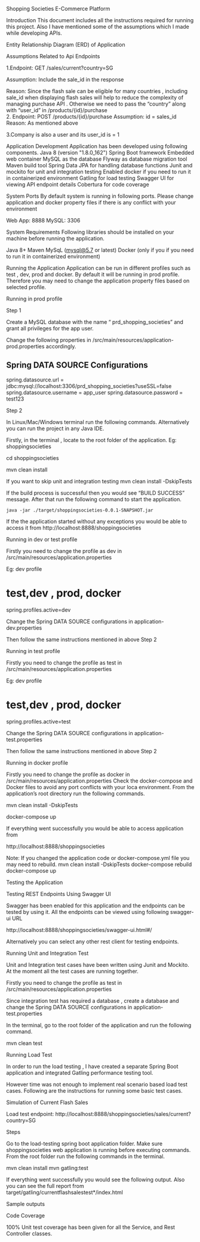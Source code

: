 							
Shopping Societies E-Commerce Platform

Introduction
This document includes all the instructions required for running this project. 
Also I have mentioned some of the assumptions which I made while developing APIs. 


Entity Relationship Diagram (ERD) of Application



 



Assumptions Related to Api Endpoints
 	 					
 1.Endpoint: GET /sales/current?country=SG

Assumption: Include the sale_id in the response

Reason:  Since the flash sale can be eligible for many countries , including sale_id when displaying flash sales will help to reduce the complexity of managing purchase API .
Otherwise we need to pass the “country” along with “user_id”	in /products/{id}/purchase								
2. Endpoint: POST /products/{id}/purchase 
Assumption: id = sales_id				
Reason: As mentioned above 

3.Company is also a user and its user_id is = 1


Application Development
Application has been developed using following components. 
Java 8 (version "1.8.0_162")
Spring Boot framework
Embedded web container 
MySQL as the database
Flyway as database migration tool
Maven build tool
Spring Data JPA for handling database functions
Junit and mockito for unit and integration testing
Enabled docker if you need to run it in containerized environment
Gatling for load testing
Swagger UI for viewing API endpoint details
Cobertura for code coverage
 
System Ports
By default system is running in following ports. Please change application and docker property files if there is any conflict with your environment 

Web App: 8888
MySQL: 3306


System Requirements 
Following libraries should be installed on your machine before running the application. 

Java 8+
Maven 
MySqL (mysql@5.7 or latest)
Docker (only if you if you need to run it in containerized environment)


Running the Application
Application can be run in different profiles such as test , dev,  prod and docker. By default it will be running in prod profile. Therefore you may need to change the application property files based on selected profile.


Running in prod profile

Step 1

Create a MySQL database with the name “ prd_shopping_societies” and grant all privileges for the app user.

Change the following properties in /src/main/resources/application-prod.properties accordingly. 

## Spring DATA SOURCE Configurations
spring.datasource.url = jdbc:mysql://localhost:3306/prd_shopping_societies?useSSL=false
spring.datasource.username = app_user
spring.datasource.password = test123

Step 2

In Linux/Mac/Windows terminal run the following commands. 
Alternatively you can run the project in any Java IDE.

Firstly, in the terminal , locate to the root folder of the application. Eg: shoppingsocieties

cd shoppingsocieties

mvn clean install

If you want to skip unit and integration testing
	mvn clean install -DskipTests

If the build process is successful then you would see “BUILD SUCCESS” message. After that run the following command to start the application. 
	
	java -jar ./target/shoppingsocieties-0.0.1-SNAPSHOT.jar

If the the application started without any exceptions you would be able to access it from 
	http://localhost:8888/shoppingsocieties


Running in dev or test profile

Firstly you need to change the profile as dev in /src/main/resources/application.properties

Eg: dev profile

# test,dev , prod, docker
spring.profiles.active=dev

Change the Spring DATA SOURCE  configurations in application-dev.properties

Then follow the same instructions mentioned in above Step 2 


Running in test profile

Firstly you need to change the profile as test in /src/main/resources/application.properties

Eg: dev profile

# test,dev , prod, docker
spring.profiles.active=test

Change the Spring DATA SOURCE  configurations in application-test.properties

Then follow the same instructions mentioned in above Step 2



Running in docker profile

Firstly you need to change the profile as docker in /src/main/resources/application.properties
Check the docker-compose and Docker files to avoid any port conflicts with your loca environment.
From the application’s root directory run the following commands.

mvn clean install -DskipTests

docker-compose up

If everything went successfully you would be able to access application from

http://localhost:8888/shoppingsocieties


Note: If you changed the application code or docker-compose.yml file you may need to rebuild.
 mvn clean install -DskipTests
 docker-compose rebuild
 docker-compose up



Testing the Application

Testing REST Endpoints Using Swagger UI

Swagger has been enabled for this application and the endpoints can be tested by using it.  All the endpoints can be viewed using following swagger-ui URL

http://localhost:8888/shoppingsocieties/swagger-ui.html#/ 


Alternatively you can select any other rest client for testing endpoints.




Running Unit and Integration Test

Unit and Integration test cases have been written using Junit and Mockito.
At the moment all the test cases are running together.

Firstly you need to change the profile as test in /src/main/resources/application.properties 

Since integration test has required a database , create a database and change the Spring DATA SOURCE  configurations in application-test.properties


In the terminal, go to the root folder of the application and run the following command.

mvn  clean test





Running Load Test

In order to run the load testing , I have created a separate Spring Boot application and integrated Gatling performance testing tool.

However time was not enough to implement real scenario based load test cases. Following are the instructions for running some basic test cases. 

Simulation of Current Flash Sales

Load test endpoint: http://localhost:8888/shoppingsocieties/sales/current?country=SG

Steps

Go to the load-testing spring boot application folder.
Make sure shoppingsocieties web application is running before executing commands.
From the root folder run the following commands in the terminal.

mvn clean install
mvn gatling:test

If everything went successfully you would see the following output. 
Also you can see the full report from target/gatling/currentflashsalestest*/index.html

 

















Sample outputs








Code Coverage

100% Unit test coverage has been given for all the Service, and Rest Controller classes.




	
			
		

